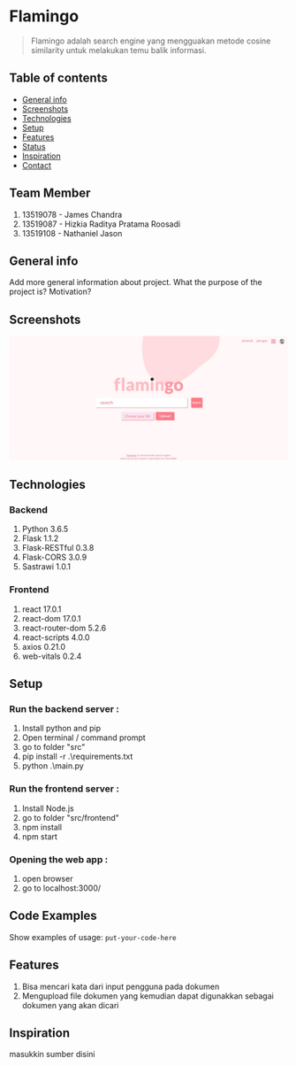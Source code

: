 # Flamingo
> Flamingo adalah search engine yang mengguakan metode cosine similarity untuk melakukan temu balik informasi. 

## Table of contents
* [General info](#general-info)
* [Screenshots](#screenshots)
* [Technologies](#technologies)
* [Setup](#setup)
* [Features](#features)
* [Status](#status)
* [Inspiration](#inspiration)
* [Contact](#contact)

## Team Member
1. 13519078 - James Chandra
2. 13519087 - Hizkia Raditya Pratama Roosadi
3. 13519108 - Nathaniel Jason

## General info
Add more general information about project. What the purpose of the project is? Motivation?

## Screenshots
![Example screenshot](./src/img/home.jpg)

## Technologies
### Backend
1. Python 3.6.5
2. Flask 1.1.2
3. Flask-RESTful 0.3.8
4. Flask-CORS 3.0.9
5. Sastrawi 1.0.1

### Frontend
1. react 17.0.1
2. react-dom 17.0.1
3. react-router-dom 5.2.6
4. react-scripts 4.0.0
5. axios 0.21.0
6. web-vitals 0.2.4

## Setup

### Run the backend server :
1. Install python and pip
2. Open terminal / command prompt
2. go to folder "src"
3. pip install -r .\requirements.txt
4. python .\main.py

### Run the frontend server :
1. Install Node.js
2. go to folder "src/frontend"
3. npm install
4. npm start

### Opening the web app :
1. open browser
2. go to localhost:3000/


## Code Examples
Show examples of usage:
`put-your-code-here`

## Features
1. Bisa mencari kata dari input pengguna pada dokumen
2. Mengupload file dokumen yang kemudian dapat digunakkan sebagai dokumen yang akan dicari


## Inspiration
masukkin sumber disini






